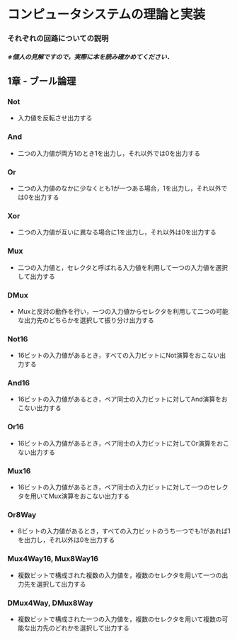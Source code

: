 # コンピュータシステムの理論と実装

### それぞれの回路についての説明

##### ※個人の見解ですので，実際に本を読み確かめてください．

## 1章 - ブール論理

### Not

- 入力値を反転させ出力する

### And

- 二つの入力値が両方1のとき1を出力し，それ以外では0を出力する

### Or

- 二つの入力値のなかに少なくとも1が一つある場合，1を出力し，それ以外では0を出力する

### Xor

- 二つの入力値が互いに異なる場合に1を出力し，それ以外は0を出力する

### Mux

- 二つの入力値と，セレクタと呼ばれる入力値を利用して一つの入力値を選択して出力する

### DMux

- Muxと反対の動作を行い，一つの入力値からセレクタを利用して二つの可能な出力先のどちらかを選択して振り分け出力する

### Not16

- 16ビットの入力値があるとき，すべての入力ビットにNot演算をおこない出力する

### And16

- 16ビットの入力値があるとき，ペア同士の入力ビットに対してAnd演算をおこない出力する

### Or16

- 16ビットの入力値があるとき，ペア同士の入力ビットに対してOr演算をおこない出力する

### Mux16

- 16ビットの入力値があるとき，ペア同士の入力ビットに対して一つのセレクタを用いてMux演算をおこない出力する

### Or8Way

- 8ビットの入力値があるとき，すべての入力ビットのうち一つでも1があれば1を出力し，それ以外は0を出力する

### Mux4Way16, Mux8Way16

- 複数ビットで構成された複数の入力値を，複数のセレクタを用いて一つの出力先を選択して出力する

### DMux4Way, DMux8Way

- 複数ビットで構成された一つの入力値を，複数のセレクタを用いて複数の可能な出力先のどれかを選択して出力する